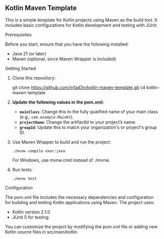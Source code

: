## Kotlin Maven Template

This is a simple template for Kotlin projects using Maven as the build tool. It includes basic configurations for Kotlin development and testing with JUnit.

Prerequisites

Before you start, ensure that you have the following installed:

- Java 21 (or later)
- Maven (optional, since Maven Wrapper is included)

Getting Started

1. Clone this repository:

   git clone https://github.com/m1ad3n/kotlin-maven-template.git
   cd kotlin-maven-template

2. **Update the following values in the pom.xml:**
   - **`mainClass`**: Change this to the fully qualified name of your main class (e.g., `com.example.MainKt`).
   - **`projectName`**: Change the artifactId to your project’s name.
   - **`groupId`**: Update this to match your organization's or project's group ID.

2. Use Maven Wrapper to build and run the project:

   `./mvnw compile exec:java`

   For Windows, use mvnw.cmd instead of ./mvnw.

3. Run tests:

   `./mvnw test`

Configuration

The pom.xml file includes the necessary dependencies and configuration for building and testing Kotlin applications using Maven. The project uses:

- Kotlin version 2.1.0
- JUnit 5 for testing

You can customize the project by modifying the pom.xml file or adding new Kotlin source files in src/main/kotlin.
